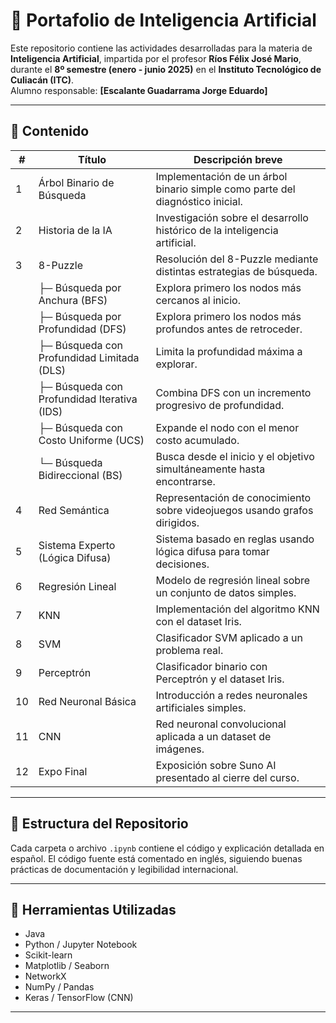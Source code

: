 # 🧠 Portafolio de Inteligencia Artificial

Este repositorio contiene las actividades desarrolladas para la materia de **Inteligencia Artificial**, impartida por el profesor **Ríos Félix José Mario**, durante el **8º semestre (enero - junio 2025)** en el **Instituto Tecnológico de Culiacán (ITC)**.  
Alumno responsable: **[Escalante Guadarrama Jorge Eduardo]**

---

## 📂 Contenido

| # | Título                                      | Descripción breve                                                                 |
|---|---------------------------------------------|-----------------------------------------------------------------------------------|
| 1 | Árbol Binario de Búsqueda                   | Implementación de un árbol binario simple como parte del diagnóstico inicial.     |
| 2 | Historia de la IA                           | Investigación sobre el desarrollo histórico de la inteligencia artificial.        |
| 3 | 8-Puzzle                                     | Resolución del 8-Puzzle mediante distintas estrategias de búsqueda.              |
|   | ├─ Búsqueda por Anchura (BFS)                | Explora primero los nodos más cercanos al inicio.                                |
|   | ├─ Búsqueda por Profundidad (DFS)            | Explora primero los nodos más profundos antes de retroceder.                     |
|   | ├─ Búsqueda con Profundidad Limitada (DLS)   | Limita la profundidad máxima a explorar.                                         |
|   | ├─ Búsqueda con Profundidad Iterativa (IDS)  | Combina DFS con un incremento progresivo de profundidad.                         |
|   | ├─ Búsqueda con Costo Uniforme (UCS)         | Expande el nodo con el menor costo acumulado.                                    |
|   | └─ Búsqueda Bidireccional (BS)               | Busca desde el inicio y el objetivo simultáneamente hasta encontrarse.           |
| 4 | Red Semántica                                | Representación de conocimiento sobre videojuegos usando grafos dirigidos.        |
| 5 | Sistema Experto (Lógica Difusa)              | Sistema basado en reglas usando lógica difusa para tomar decisiones.             |
| 6 | Regresión Lineal                             | Modelo de regresión lineal sobre un conjunto de datos simples.                   |
| 7 | KNN                                          | Implementación del algoritmo KNN con el dataset Iris.                            |
| 8 | SVM                                          | Clasificador SVM aplicado a un problema real.                                    |
| 9 | Perceptrón                                   | Clasificador binario con Perceptrón y el dataset Iris.                           |
|10 | Red Neuronal Básica                          | Introducción a redes neuronales artificiales simples.                            |
|11 | CNN                                          | Red neuronal convolucional aplicada a un dataset de imágenes.                    |
|12 | Expo Final                                   | Exposición sobre Suno AI presentado al cierre del curso.                         |

---

## 📁 Estructura del Repositorio

Cada carpeta o archivo `.ipynb` contiene el código y explicación detallada en español. El código fuente está comentado en inglés, siguiendo buenas prácticas de documentación y legibilidad internacional.

---

## 🧠 Herramientas Utilizadas

- Java
- Python / Jupyter Notebook
- Scikit-learn
- Matplotlib / Seaborn
- NetworkX
- NumPy / Pandas
- Keras / TensorFlow (CNN)

---